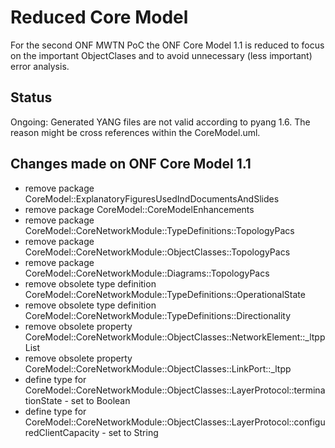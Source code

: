 # Reduced Core Model  
For the second ONF MWTN PoC the ONF Core Model 1.1 is reduced to focus on the important ObjectClases and to avoid unnecessary (less important) error analysis.

## Status
Ongoing: Generated YANG files are not valid according to pyang 1.6.
The reason might be cross references within the CoreModel.uml.

## Changes made on ONF Core Model 1.1
- remove package CoreModel::ExplanatoryFiguresUsedIndDocumentsAndSlides
- remove package CoreModel::CoreModelEnhancements
- remove package CoreModel::CoreNetworkModule::TypeDefinitions::TopologyPacs
- remove package CoreModel::CoreNetworkModule::ObjectClasses::TopologyPacs
- remove package CoreModel::CoreNetworkModule::Diagrams::TopologyPacs
- remove obsolete type definition CoreModel::CoreNetworkModule::TypeDefinitions::OperationalState
- remove obsolete type definition CoreModel::CoreNetworkModule::TypeDefinitions::Directionality
- remove obsolete property CoreModel::CoreNetworkModule::ObjectClasses::NetworkElement::_ltppList
- remove obsolete property CoreModel::CoreNetworkModule::ObjectClasses::LinkPort::_ltpp
- define type for CoreModel::CoreNetworkModule::ObjectClasses::LayerProtocol::terminationState - set to Boolean
- define type for CoreModel::CoreNetworkModule::ObjectClasses::LayerProtocol::configuredClientCapacity - set to String
